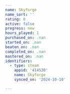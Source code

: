 ```yaml
---
name: Skyforge
name_sort: ''
rating: 0
active: false
progress: new
hours_played: 1
purchased_on: .nan
started_on: .nan
beaten_on: .nan
completed_on: .nan
mastered_on: .nan
identifiers:
  - type: steam
    appid: '414530'
    name: Skyforge
    synced_on: '2024-10-10'

---
```

